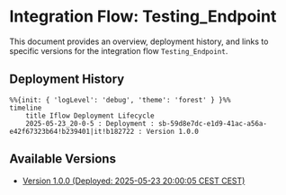 # Integration Flow: Testing_Endpoint

This document provides an overview, deployment history, and links to specific versions for the integration flow `Testing_Endpoint`.

## Deployment History
<!-- DEPLOYMENT_TIMELINE_START -->
```mermaid
%%{init: { 'logLevel': 'debug', 'theme': 'forest' } }%%
timeline
    title Iflow Deployment Lifecycle
    2025-05-23_20-0-5 : Deployment : sb-59d8e7dc-e1d9-41ac-a56a-e42f67323b64!b239401|it!b182722 : Version 1.0.0
```
<!-- DEPLOYMENT_TIMELINE_END -->

## Available Versions
<!-- VERSION_LINKS_START -->
- [Version 1.0.0 (Deployed: 2025-05-23 20:00:05 CEST CEST)](./1.0.0/readme.md)
<!-- VERSION_LINKS_END -->